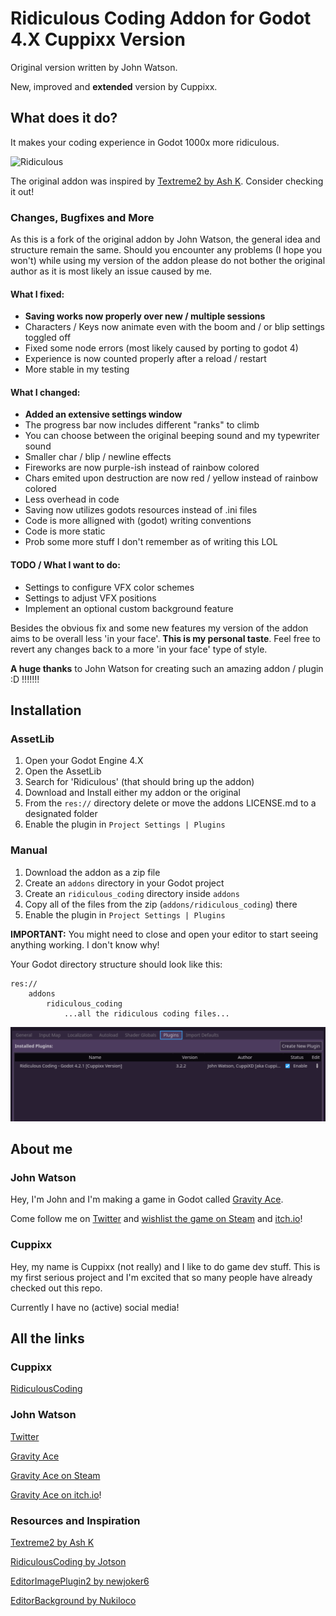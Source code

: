 # Ridiculous Coding Addon for Godot 4.X Cuppixx Version

Original version written by John Watson.

New, improved and **extended** version by Cuppixx.

## What does it do?

It makes your coding experience in Godot 1000x more ridiculous.

![Ridiculous](readme-example.gif)

The original addon was inspired by [Textreme2 by Ash K](https://ash-k.itch.io/textreme-2). Consider checking it out!

### Changes, Bugfixes and More

As this is a fork of the original addon by John Watson, the general idea and structure remain the same.
Should you encounter any problems (I hope you won't) while using my version of the addon please do not bother the original author as it is most likely an issue caused by me.

#### What I fixed:
- **Saving works now properly over new / multiple sessions**
- Characters / Keys now animate even with the boom and / or blip settings toggled off
- Fixed some node errors (most likely caused by porting to godot 4)
- Experience is now counted properly after a reload / restart
- More stable in my testing

#### What I changed:
- **Added an extensive settings window**
- The progress bar now includes different "ranks" to climb
- You can choose between the original beeping sound and my typewriter sound
- Smaller char / blip / newline effects
- Fireworks are now purple-ish instead of rainbow colored
- Chars emited upon destruction are now red / yellow instead of rainbow colored
- Less overhead in code
- Saving now utilizes godots resources instead of .ini files
- Code is more alligned with (godot) writing conventions
- Code is more static
- Prob some more stuff I don't remember as of writing this LOL

#### TODO / What I want to do:
- Settings to configure VFX color schemes
- Settings to adjust VFX positions
- Implement an optional custom background feature

Besides the obvious fix and some new features my version of the addon aims to be overall less 'in your face'. **This is my personal taste**. Feel free to revert any changes back to a more 'in your face' type of style.

**A huge thanks** to John Watson for creating such an amazing addon / plugin :D !!!!!!!

## Installation

### AssetLib

1. Open your Godot Engine 4.X
2. Open the AssetLib
3. Search for 'Ridiculous' (that should bring up the addon)
4. Download and Install either my addon or the original
6. From the `res://` directory delete or move the addons LICENSE.md to a designated folder
7. Enable the plugin in `Project Settings | Plugins`

### Manual

1. Download the addon as a zip file
2. Create an `addons` directory in your Godot project
3. Create an `ridiculous_coding` directory inside `addons`
4. Copy all of the files from the zip (`addons/ridiculous_coding`) there
5. Enable the plugin in `Project Settings | Plugins`

**IMPORTANT:** You might need to close and open your editor to start seeing anything working. I don't know why!

Your Godot directory structure should look like this:

```
res://
	addons
		ridiculous_coding
			...all the ridiculous coding files...
```

![Enable plugin](readme-enable.png)

## About me

### John Watson

Hey, I'm John and I'm making a game in Godot called [Gravity Ace](https://gravityace.com).

Come follow me on [Twitter](https://twitter.com/yafd) and [wishlist the game on Steam](https://store.steampowered.com/app/1003860/Gravity_Ace/) and [itch.io](https://jotson.itch.io/gravity)!

### Cuppixx

Hey, my name is Cuppixx (not really) and I like to do game dev stuff. This is my first serious project and I'm excited that so many people have already checked out this repo.

Currently I have no (active) social media!

## All the links

### Cuppixx

[RidiculousCoding](https://github.com/Cuppixx/RidiculousCodingCuppixxVersion/tree/develop)

### John Watson

[Twitter](https://twitter.com/yafd) 

[Gravity Ace](https://gravityace.com)

[Gravity Ace on Steam](https://store.steampowered.com/app/1003860/Gravity_Ace/)

[Gravity Ace on itch.io](https://jotson.itch.io/gravity)!

### Resources and Inspiration 

[Textreme2 by Ash K](https://ash-k.itch.io/textreme-2)

[RidiculousCoding by Jotson](https://github.com/jotson/ridiculous_coding/tree/godot4)

[EditorImagePlugin2 by newjoker6](https://github.com/newjoker6/Editor-Image-Plugin-2)

[EditorBackground by Nukiloco](https://github.com/Nukiloco/editor_background)
